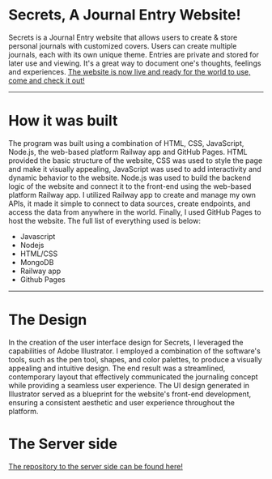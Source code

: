 # Secrets, A Journal Entry Website!
Secrets is a Journal Entry website that allows users to create &amp; store personal journals with customized covers. Users can create multiple journals, each with its own unique theme. Entries are private and stored for later use and viewing. It's a great way to document one's thoughts, feelings and experiences. <a href = https://abdelrahmanmerdan.github.io/Secrets-Journal-Entry/> The website is now live and ready for the world to use, come and check it out! </a>
<hr>
<h1> How it was built </h1>
The program was built using a combination of HTML, CSS, JavaScript, Node.js, the web-based platform Railway app and GitHub Pages. HTML provided the basic structure of the website, CSS was used to style the page and make it visually appealing, JavaScript was used to add interactivity and dynamic behavior to the website. Node.js was used to build the backend logic of the website and connect it to the front-end using the web-based platform Railway app. I utilized Railway app to create and manage my own APIs, it made it simple to connect to data sources, create endpoints, and access the data from anywhere in the world. Finally, I used GitHub Pages to host the website. The full list of everything used is below:
<ul>
<li>Javascript</li>
<li>Nodejs</li>
<li>HTML/CSS</li>
<li>MongoDB</li>
<li>Railway app</li>
<li>Github Pages</li>
</ul>
<hr>
<h1> The Design </h1>
In the creation of the user interface design for Secrets, I leveraged the capabilities of Adobe Illustrator. I employed a combination of the software's tools, such as the pen tool, shapes, and color palettes, to produce a visually appealing and intuitive design. The end result was a streamlined, contemporary layout that effectively communicated the journaling concept while providing a seamless user experience. The UI design generated in Illustrator served as a blueprint for the website's front-end development, ensuring a consistent aesthetic and user experience throughout the platform.

<h1> The Server side</h1>
<a href = https://github.com/AbdelrahmanMerdan/Secrets-Server-Side> The repository to the server side can be found here! </a>
